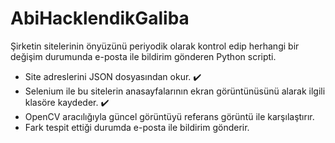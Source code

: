 # AbiHacklendikGaliba
Şirketin sitelerinin önyüzünü periyodik olarak kontrol edip herhangi bir değişim durumunda e-posta ile bildirim gönderen Python scripti.

- Site adreslerini JSON dosyasından okur. :heavy_check_mark:
- Selenium ile bu sitelerin anasayfalarının ekran görüntünüsünü alarak ilgili klasöre kaydeder. :heavy_check_mark:
- OpenCV aracılığıyla güncel görüntüyü referans görüntü ile karşılaştırır.
- Fark tespit ettiği durumda e-posta ile bildirim gönderir.
